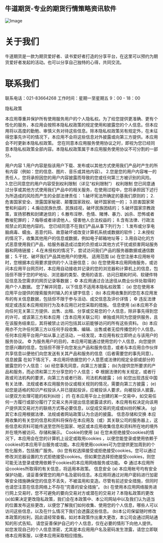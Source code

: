 ## 牛道期货-专业的期货行情策略资讯软件

![Image](http://m.qpic.cn/psc?/V10v4XoI4UOuHd/TmEUgtj9EK6.7V8ajmQrECzQOLUtKs7P0NERBxXtl48mWgomYkaomPKcqMr48ll0GhpUpys.ccbSNNZ*eG*LMjAZtlg.9NEBGN2tZR8e9yQ!/b&bo=IQk4BAAAAAABFyQ!&rf=viewer_4)

# 关于我们
牛道期货是一款为期货爱好者、读书爱好者打造的分享平台，在这里可以预约为期货爱好者发起的活动。也可以分享自己独特的心得，共同交流。

# 联系我们
联系电话：021-83664268
工作时间：星期一至星期五 9：00 - 18：00



隐私政策

本应用尊重并保护所有使用服务用户的个人隐私权。为了给您提供更准确、更有个性化的服务，本应用会按照本隐私权政策的规定使用和披露您的个人信息。但本应用将以高度的勤勉、审慎义务对待这些信息。除本隐私权政策另有规定外，在未征得您事先许可的情况下，本应用不会将这些信息对外披露或向第三方提供。本应用会不时更新本隐私权政策。 您在同意本应用服务使用协议之时，即视为您已经同意本隐私权政策全部内容。本隐私权政策属于本应用服务使用协议不可分割的一部分。

用户内容
1.用户内容是指该用户下载、发布或以其他方式使用我们产品时产生的所有内容（例如：您的信息、图片、音乐或其他内容）。
2.您是您的用户内容唯一的责任人，您将承担因您的用户内容披露而导致的您或任何第三方被识别的风险。
3.您已同意您的用户内容受到权利限制（详见“权利限制”）
权利限制
您已同意通过分享或其他方式使用我们产品中的相关服务，在使用过程中，您将承担因下述行为所造成的风险而产生的全部法律责任：
1.破坏宪法所确定的基我们原则的；
2.危害国家安全、泄露国家秘密、颠覆国家政权、破坏国家统一的；
3.损害国家荣誉和利益的；
4.煽动民族仇恨、民族歧视，破坏民族团结的；
5.破坏国家宗教政策，宣扬邪教和封建迷信的；
6.散布淫秽、色情、赌博、暴力、凶杀、恐怖或者教唆犯罪的；
7.侮辱或者诽谤他人，侵害他人合法权益的；
8.含有法律、行政法规禁止的其他内容的。
您已经同意不在我们产品从事下列行为：
1.发布或分享电脑病毒、蠕虫、恶意代码、故意破坏或改变计算机系统或数据的软件；
2.未授权的情况下，收集其他用户的信息或数据，例如电子邮箱地址等；
3.用自动化的方式恶意使用我们产品，给服务器造成过度的负担或以其他方式干扰或损害网站服务器和网络链接；
4.在未授权的情况下，尝试访问我们产品的服务器数据或通信数据；
5.干扰、破坏我们产品其他用户的使用。
适用范围
(a) 在您注册本应用帐号时，您根据本应用要求提供的个人注册信息；
(b) 在您使用本应用网络服务，或访问本应用平台网页时，本应用自动接收并记录的您的浏览器和计算机上的信息，包括但不限于您的IP地址、浏览器的类型、使用的语言、访问日期和时间、软硬件特征信息及您需求的网页记录等数据；
© 本应用通过合法途径从商业伙伴处取得的用户个人数据。
您了解并同意，以下信息不适用本隐私权政策：
(a) 您在使用本应用平台提供的搜索服务时输入的关键字信息；
(b) 本应用收集到的您在本应用发布的有关信息数据，包括但不限于参与活动、成交信息及评价详情；
© 违反法律规定或违反本应用规则行为及本应用已对您采取的措施。
信息使用
(a)本应用不会向任何无关第三方提供、出售、出租、分享或交易您的个人信息，除非事先得到您的许可，或该第三方和本应用（含本应用关联公司）单独或共同为您提供服务，且在该服务结束后，其将被禁止访问包括其以前能够访问的所有这些资料。
(b) 本应用亦不允许任何第三方以任何手段收集、编辑、出售或者无偿传播您的个人信息。任何本应用平台用户如从事上述活动，一经发现，本应用有权立即终止与该用户的服务协议。
© 为服务用户的目的，本应用可能通过使用您的个人信息，向您提供您感兴趣的信息，包括但不限于向您发出产品和服务信息，或者与本应用合作伙伴共享信息以便他们向您发送有关其产品和服务的信息（后者需要您的事先同意）。
信息披露
在如下情况下，本应用将依据您的个人意愿或法律的规定全部或部分的披露您的个人信息：
(a) 经您事先同意，向第三方披露；
(b)为提供您所要求的产品和服务，而必须和第三方分享您的个人信息；
© 根据法律的有关规定，或者行政或司法机构的要求，向第三方或者行政、司法机构披露；
(d) 如您出现违反中国有关法律、法规或者本应用服务协议或相关规则的情况，需要向第三方披露；
(e) 如您是适格的知识产权投诉人并已提起投诉，应被投诉人要求，向被投诉人披露，以便双方处理可能的权利纠纷；
(f) 在本应用平台上创建的某一交易中，如交易任何一方履行或部分履行了交易义务并提出信息披露请求的，本应用有权决定向该用户提供其交易对方的联络方式等必要信息，以促成交易的完成或纠纷的解决。
(g) 其它本应用根据法律、法规或者网站政策认为合适的披露。
信息存储和交换
本应用收集的有关您的信息和资料将保存在本应用及（或）其关联公司的服务器上，这些信息和资料可能传送至您所在国家、地区或本应用收集信息和资料所在地的境外并在境外被访问、存储和展示。
Cookie的使用
(a) 在您未拒绝接受cookies的情况下，本应用会在您的计算机上设定或取用cookies ，以便您能登录或使用依赖于cookies的本应用平台服务或功能。本应用使用cookies可为您提供更加周到的个性化服务，包括推广服务。
(b) 您有权选择接受或拒绝接受cookies。您可以通过修改浏览器设置的方式拒绝接受cookies。但如果您选择拒绝接受cookies，则您可能无法登录或使用依赖于cookies的本应用网络服务或功能。
© 通过本应用所设cookies所取得的有关信息，将适用本政策。
信息安全
(a) 本应用帐号均有安全保护功能，请妥善保管您的用户名及密码信息。本应用将通过对用户密码进行加密等安全措施确保您的信息不丢失，不被滥用和变造。尽管有前述安全措施，但同时也请您注意在信息网络上不存在“完善的安全措施”。
(b) 在使用本应用网络服务进行网上交易时，您不可避免的要向交易对方或潜在的交易对
7.本隐私政策的更改
(a)如果决定更改隐私政策，我们会在本政策中、本公司网站中以及我们认为适当的位置发布这些更改，以便您了解我们如何收集、使用您的个人信息，哪些人可以访问这些信息，以及在什么情况下我们会透露这些信息。
(b)本公司保留随时修改本政策的权利，因此请经常查看。如对本政策作出重大更改，本公司会通过网站通知的形式告知。
请您妥善保护自己的个人信息，仅在必要的情形下向他人提供。如您发现自己的个人信息泄密，尤其是本应用用户名及密码发生泄露，请您立即联络本应用客服，以便本应用采取相应措施。
